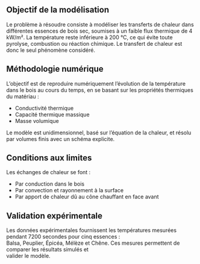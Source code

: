 
Objectif de la modélisation
---------------------------

Le problème à résoudre consiste à modéliser les transferts de chaleur dans différentes essences de bois sec, soumises à un faible flux thermique de 4 kW/m². La température reste inférieure à 200 °C, ce qui évite toute pyrolyse, combustion ou réaction chimique. Le transfert de chaleur est donc le seul phénomène considéré.  
  

Méthodologie numérique
----------------------

L’objectif est de reproduire numériquement l’évolution de la température dans le bois au cours du temps,  en se basant sur les propriétés thermiques du matériau :  
*   Conductivité thermique
*   Capacité thermique massique
*   Masse volumique

Le modèle est unidimensionnel, basé sur l’équation de la chaleur, et résolu par volumes finis avec un schéma explicite.  
 
Conditions aux limites
----------------------

Les échanges de chaleur se font :  
- Par conduction dans le bois  
- Par convection et rayonnement à la surface  
- Par apport de chaleur dû au cône chauffant en face avant  

Validation expérimentale
------------------------

Les données expérimentales fournissent les températures mesurées pendant 7200 secondes pour cinq essences :  
Balsa, Peuplier, Épicéa, Mélèze et Chêne. Ces mesures permettent de comparer les résultats simulés et  
valider le modèle.
